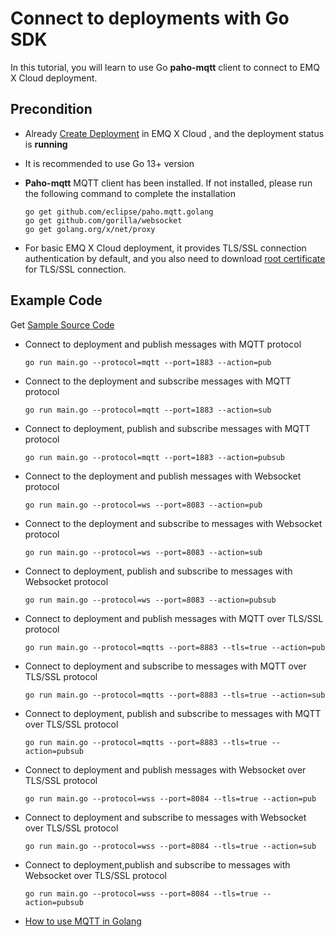# Connect to deployments with  Go SDK 

In this tutorial, you will learn to use Go **paho-mqtt** client to connect to EMQ X Cloud deployment.

## Precondition

* Already [Create Deployment](../deployments/create_deployment.md) in EMQ X Cloud , and the deployment status is **running**

* It is recommended to use Go 13+ version

* **Paho-mqtt** MQTT client has been installed. If not installed, please run the following command to complete the installation

	```
	go get github.com/eclipse/paho.mqtt.golang 
	go get github.com/gorilla/websocket
	go get golang.org/x/net/proxy
	```

* For basic EMQ X Cloud deployment, it provides TLS/SSL connection authentication by default, and you also need to download [root certificate](https://static.emqx.net/data/cn.emqx.cloud-ca.crt) for TLS/SSL connection.

## Example Code

Get [Sample Source Code](https://github.com/emqx/MQTT-Client-Examples/tree/master/mqtt-client-Go)

- Connect to deployment and publish messages with MQTT protocol
	```
	go run main.go --protocol=mqtt --port=1883 --action=pub
	```

- Connect to the deployment and subscribe messages with MQTT protocol

	```
	go run main.go --protocol=mqtt --port=1883 --action=sub
	```

- Connect to deployment, publish and subscribe messages with MQTT protocol

	```
	go run main.go --protocol=mqtt --port=1883 --action=pubsub
	```

- Connect to the deployment and publish messages with Websocket protocol

	```
	go run main.go --protocol=ws --port=8083 --action=pub
	```

- Connect to the deployment and subscribe to messages with Websocket protocol

	```
	go run main.go --protocol=ws --port=8083 --action=sub
	```

- Connect to deployment, publish and subscribe to messages with Websocket protocol

	```
	go run main.go --protocol=ws --port=8083 --action=pubsub
	```
	
- Connect to deployment and publish messages with MQTT over TLS/SSL protocol

	```
	go run main.go --protocol=mqtts --port=8883 --tls=true --action=pub
	```

- Connect to deployment and subscribe to messages with MQTT over TLS/SSL protocol

	```
	go run main.go --protocol=mqtts --port=8883 --tls=true --action=sub
	```

- Connect to deployment, publish and subscribe to messages with MQTT over TLS/SSL protocol

	```
	go run main.go --protocol=mqtts --port=8883 --tls=true --action=pubsub
	```

- Connect to deployment and publish messages with Websocket over TLS/SSL protocol

	```
	go run main.go --protocol=wss --port=8084 --tls=true --action=pub
	```

- Connect to deployment and subscribe to messages with Websocket over TLS/SSL protocol

	```
	go run main.go --protocol=wss --port=8084 --tls=true --action=sub
	```
	
- Connect to deployment,publish and subscribe to messages with Websocket over TLS/SSL protocol

	```
	go run main.go --protocol=wss --port=8084 --tls=true --action=pubsub
	```

- [How to use MQTT in Golang](https://www.emqx.com/en/blog/how-to-use-mqtt-in-golang)